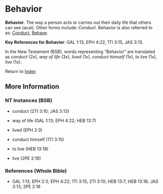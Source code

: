 # Behavior
**Behavior**. 
The way a person acts or carries out their daily life that others can see (acai). 
Other forms include: 
*Conduct*. 
Behavior is also referred to as: 
[Conduct](Conduct.md), [Behave](ConductOneself.md). 


**Key References for Behavior**: 
GAL 1:13, EPH 4:22, 1TI 3:15, JAS 3:13. 




In the New Testament (BSB), words representing “Behavior” are translated as 
*conduct* (2x), *way of life* (3x), *lived* (1x), *conduct himself* (1x), *to live* (1x), *live* (1x). 


Return to [Index](00-Index.md)

## More Information

### NT Instances (BSB)

* conduct (2TI 3:10; JAS 3:13)

* way of life (GAL 1:13; EPH 4:22; HEB 13:7)

* lived (EPH 2:3)

* conduct himself (1TI 3:15)

* to live (HEB 13:18)

* live (2PE 2:18)



### References (Whole Bible)

* GAL 1:13; EPH 2:3; EPH 4:22; 1TI 3:15; 2TI 3:10; HEB 13:7; HEB 13:18; JAS 3:13; 2PE 2:18



